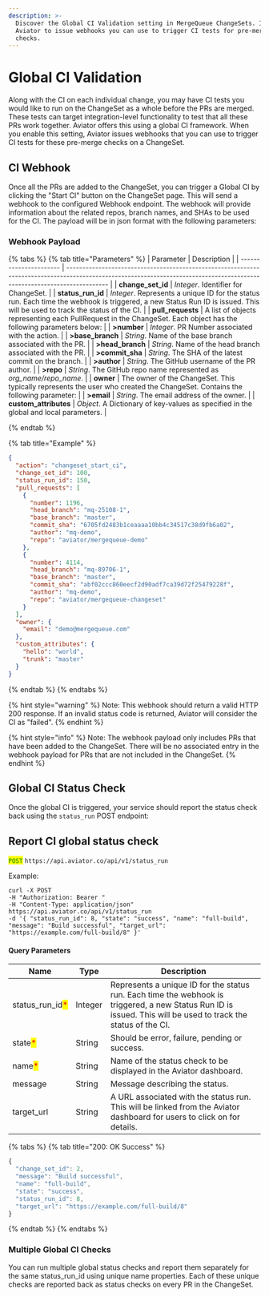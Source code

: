 ```yaml
---
description: >-
  Discover the Global CI Validation setting in MergeQueue ChangeSets. It enables
  Aviator to issue webhooks you can use to trigger CI tests for pre-merge
  checks.
---
```


# Global CI Validation

Along with the CI on each individual change, you may have CI tests you would like to run on the ChangeSet as a whole before the PRs are merged. These tests can target integration-level functionality to test that all these PRs work together. Aviator offers this using a global CI framework. When you enable this setting, Aviator issues webhooks that you can use to trigger CI tests for these pre-merge checks on a ChangeSet.

## CI Webhook

Once all the PRs are added to the ChangeSet, you can trigger a Global CI by clicking the "Start CI" button on the ChangeSet page. This will send a webhook to the configured Webhook endpoint. The webhook will provide information about the related repos, branch names, and SHAs to be used for the CI. The payload will be in json format with the following parameters:

### Webhook Payload

{% tabs %}
{% tab title="Parameters" %}
| Parameter              | Description                                                                                                                                                               |
| ---------------------- | ------------------------------------------------------------------------------------------------------------------------------------------------------------------------- |
| **change\_set\_id**    | _Integer_. Identifier for ChangeSet.                                                                                                                                      |
| **status\_run\_id**    | _Integer_. Represents a unique ID for the status run. Each time the webhook is triggered, a new Status Run ID is issued. This will be used to track the status of the CI. |
| **pull\_requests**     | A list of objects representing each PullRequest in the ChangeSet. Each object has the following parameters below:                                                         |
| **>number**            | _Integer_. PR Number associated with the action.                                                                                                                          |
| **>base\_branch**      | _String_. Name of the base branch associated with the PR.                                                                                                                 |
| **>head\_branch**      | _String_. Name of the head branch associated with the PR.                                                                                                                 |
| **>commit\_sha**       | _String_. The SHA of the latest commit on the branch.                                                                                                                     |
| **>author**            | _String_. The GitHub username of the PR author.                                                                                                                           |
| **>repo**              | _String_. The GitHub repo name represented as _org\_name/repo\_name_.                                                                                                     |
| **owner**              | The owner of the ChangeSet. This typically represents the user who created the ChangeSet. Contains the following parameter:                                               |
| **>email**             | _String_. The email address of the owner.                                                                                                                                 |
| **custom\_attributes** | _Object_. A Dictionary of key-values as specified in the global and local parameters.                                                                                     |


{% endtab %}

{% tab title="Example" %}
```json
{
  "action": "changeset_start_ci",
  "change_set_id": 100,
  "status_run_id": 150,
  "pull_requests": [
    {
      "number": 1196,
      "head_branch": "mq-25108-1",
      "base_branch": "master",
      "commit_sha": "6705fd2483b1ceaaaa10bb4c34517c38d9fb6a02",
      "author": "mq-demo",
      "repo": "aviator/mergequeue-demo"
    },
    {
      "number": 4114,
      "head_branch": "mq-89706-1",
      "base_branch": "master",
      "commit_sha": "abf02ccc860eecf2d90adf7ca39d72f25479228f",
      "author": "mq-demo",
      "repo": "aviator/mergequeue-changeset"
    }
  ],
  "owner": {
    "email": "demo@mergequeue.com"
  },
  "custom_attributes": {
    "hello": "world",
    "trunk": "master"
  }
}
```


{% endtab %}
{% endtabs %}

{% hint style="warning" %}
Note: This webhook should return a valid HTTP 200 response. If an invalid status code is returned, Aviator will consider the CI as "failed".
{% endhint %}

{% hint style="info" %}
Note: The webhook payload only includes PRs that have been added to the ChangeSet. There will be no associated entry in the webhook payload for PRs that are not included in the ChangeSet.
{% endhint %}

## Global CI Status Check

Once the global CI is triggered, your service should report the status check back using the `status_run` POST endpoint:

## Report CI global status check

<mark style="color:green;">`POST`</mark> `https://api.aviator.co/api/v1/status_run`

Example:

`curl -X POST`\
`-H "Authorization: Bearer "`\
`-H "Content-Type: application/json"`\
`https://api.aviator.co/api/v1/status_run`\
`-d '{ "status_run_id": 8, "state": "success", "name": "full-build", "message": "Build successful", "target_url": "https://example.com/full-build/8" }'`

#### Query Parameters

| Name                                              | Type    | Description                                                                                                                                                    |
| ------------------------------------------------- | ------- | -------------------------------------------------------------------------------------------------------------------------------------------------------------- |
| status\_run\_id<mark style="color:red;">\*</mark> | Integer | Represents a unique ID for the status run. Each time the webhook is triggered, a new Status Run ID is issued. This will be used to track the status of the CI. |
| state<mark style="color:red;">\*</mark>           | String  | Should be error, failure, pending or success.                                                                                                                  |
| name<mark style="color:red;">\*</mark>            | String  | Name of the status check to be displayed in the Aviator dashboard.                                                                                             |
| message                                           | String  | Message describing the status.                                                                                                                                 |
| target\_url                                       | String  | A URL associated with the status run. This will be linked from the Aviator dashboard for users to click on for details.                                        |

{% tabs %}
{% tab title="200: OK Success" %}
```javascript
{
  "change_set_id": 2,
  "message": "Build successful",
  "name": "full-build",
  "state": "success",
  "status_run_id": 8,
  "target_url": "https://example.com/full-build/8"
}
```
{% endtab %}
{% endtabs %}

### Multiple Global CI Checks

You can run multiple global status checks and report them separately for the same status\_run\_id using unique name properties. Each of these unique checks are reported back as status checks on every PR in the ChangeSet.
